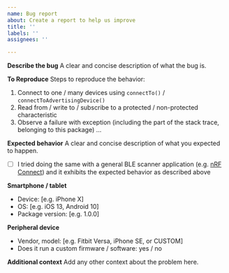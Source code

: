 ```yaml
---
name: Bug report
about: Create a report to help us improve
title: ''
labels: ''
assignees: ''

---
```


**Describe the bug**
A clear and concise description of what the bug is.

**To Reproduce**
Steps to reproduce the behavior:
1. Connect to one / many devices using `connectTo()` / `connectToAdvertisingDevice()`
2. Read from / write to / subscribe to a protected / non-protected characteristic
3. Observe a failure with exception (including the part of the stack trace, belonging to this package) …

**Expected behavior**
A clear and concise description of what you expected to happen.

- [ ] I tried doing the same with a general BLE scanner application (e.g. [nRF Connect](https://duckduckgo.com/?q=nRF+connect)) and it exhibits the expected behavior as described above

**Smartphone / tablet**
 - Device: [e.g. iPhone X]
 - OS: [e.g. iOS 13, Android 10]
 - Package version: [e.g. 1.0.0]

**Peripheral device**
- Vendor, model: [e.g. Fitbit Versa, iPhone SE, or CUSTOM]
- Does it run a custom firmware / software: yes / no

**Additional context**
Add any other context about the problem here.
